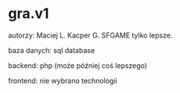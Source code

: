 # gra.v1
autorzy: Maciej L. Kacper G.
SFGAME tylko lepsze.

baza danych: sql database

backend: php (może później coś lepszego) 

frontend: nie wybrano technologii
